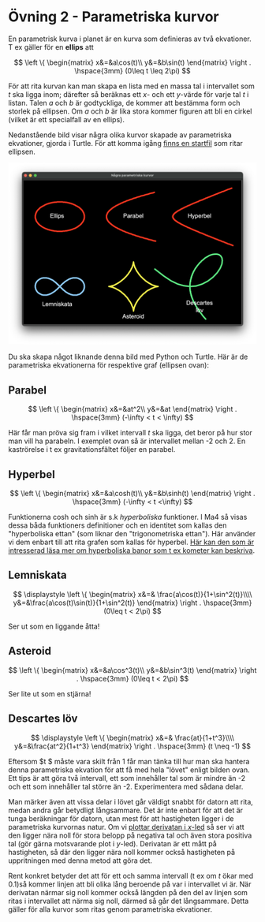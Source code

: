 # Övning 2 - Parametriska kurvor

En parametrisk kurva i planet är en kurva som definieras av två ekvationer. T ex
gäller för en **ellips** att

$$
\left \{
    \begin{matrix}
        x&=&a\cos(t)\\
        y&=&b\sin(t)
    \end{matrix}
\right .
\hspace{3mm}
(0\leq t \leq 2\pi)
$$

För att rita kurvan kan man skapa en lista med en massa tal i intervallet som $t$
ska ligga inom; därefter så beräknas ett $x$- och ett $y$-värde för varje tal $t$
i listan. Talen $a$ och $b$ är godtyckliga, de kommer att bestämma form och
storlek på ellipsen. Om $a$ och $b$ är lika stora kommer figuren att bli en
cirkel (vilket är ett specialfall av en ellips).

Nedanstående bild visar några olika kurvor skapade av parametriska ekvationer,
gjorda i Turtle. För att komma igång [finns en startfil](parametriska_kurvor.py)
som ritar ellipsen.

![Figur: Parametriska kurvor](./images/parametric_curves.png)

Du ska skapa något liknande denna bild med Python och Turtle. Här är de
parametriska ekvationerna för respektive graf (ellipsen ovan):

## Parabel

$$
\left \{
    \begin{matrix}
        x&=&at^2\\
        y&=&at
    \end{matrix}
\right .
\hspace{3mm}
(-\infty < t < \infty)
$$

Här får man pröva sig fram i vilket intervall $t$ ska ligga, det beror på hur
stor man vill ha parabeln. I exemplet ovan så är intervallet mellan -2 och 2.
En kaströrelse i t ex gravitationsfältet följer en parabel.

## Hyperbel

$$
\left \{
    \begin{matrix}
        x&=&a\cosh(t)\\
        y&=&b\sinh(t)
    \end{matrix}
\right .
\hspace{3mm}
(-\infty < t <\infty)
$$

Funktionerna cosh och sinh är s.k _hyperboliska_ funktioner. I Ma4 så visas dessa
båda funktioners definitioner och en identitet som kallas den "hyperboliska
ettan" (som liknar den "trigonometriska ettan"). Här använder vi dem enbart till
att rita grafen som kallas för hyperbel.
[Här kan den som är intresserad läsa mer om hyperboliska banor som t ex kometer kan beskriva](https://en.wikipedia.org/wiki/Hyperbolic_trajectory).

## Lemniskata

$$
\displaystyle
\left \{
    \begin{matrix}
        x&=& \frac{a\cos(t)}{1+\sin^2(t)}\\\\
        y&=&\frac{a\cos(t)\sin(t)}{1+\sin^2(t)}
    \end{matrix}
\right .
\hspace{3mm}
(0\leq t < 2\pi)
$$

Ser ut som en liggande åtta!

## Asteroid

$$
\left \{
    \begin{matrix}
        x&=&a\cos^3(t)\\
        y&=&b\sin^3(t)
    \end{matrix}
\right .
\hspace{3mm}
(0\leq t < 2\pi)
$$

Ser lite ut som en stjärna!

## Descartes löv

$$
\displaystyle
\left \{
    \begin{matrix}
        x&=& \frac{at}{1+t^3}\\\\
        y&=&\frac{at^2}{1+t^3}
    \end{matrix}
\right .
\hspace{3mm}
(t \neq -1)
$$

Eftersom $t $ måste vara skilt från 1 får man tänka till hur man ska hantera denna
parametriska ekvation för att få med hela "lövet" enligt bilden ovan. Ett tips är
att göra två intervall, ett som innehåller tal som är mindre än -2 och ett som
innehåller tal större än -2. Experimentera med sådana delar.

Man märker även att vissa delar i lövet går väldigt snabbt för datorn att rita,
medan andra går betydligt långsammare. Det är inte enbart för att det är tunga
beräkningar för datorn, utan mest för att hastigheten ligger i de parametriska
kurvornas natur. Om vi
[plottar derivatan i $x$-led](https://www.wolframalpha.com/input/?i=differentiate+t%2F%281%2Bt%5E3%29)
så ser vi att den ligger nära noll för stora belopp på negativa tal och även
stora positiva tal (gör gärna motsvarande plot i $y$-led). Derivatan är ett
mått på hastigheten, så där den ligger nära noll kommer också hastigheten på
uppritningen med denna metod att göra det.

Rent konkret betyder det att för ett och samma intervall (t ex om $t$ ökar med
0.1)så kommer linjen att bli olika lång beroende på var i intervallet vi är.
När derivatan närmar sig noll kommer också längden på den del av linjen som
ritas i intervallet att närma sig noll, därmed så går det långsammare. Detta
gäller för alla kurvor som ritas genom parametriska ekvationer.
